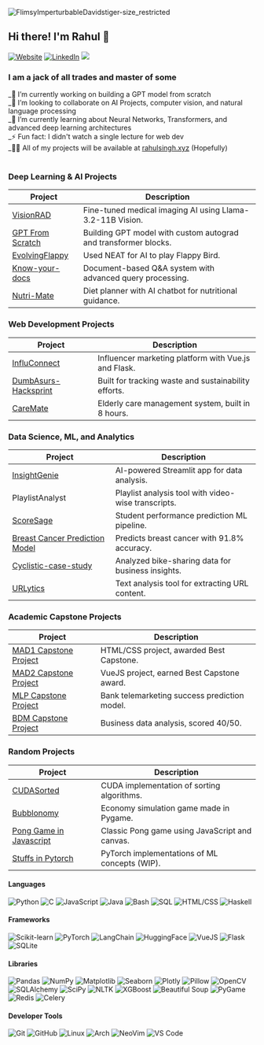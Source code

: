 ![FlimsyImperturbableDavidstiger-size_restricted](https://github.com/Rahul-1337/Rahul-1337/assets/137313478/5e740ac0-64af-49a5-a32f-1cf91548e519)

## Hi there! I'm Rahul 👋

[![Website](https://img.shields.io/badge/Portfolio-rahulsingh.xyz-blue?style=flat-square)](https://rahulsingh.xyz)  [![LinkedIn](https://img.shields.io/badge/LinkedIn-Connect-blue?style=flat-square&logo=linkedin)](https://linkedin.com/in/azeebneuron)
![](https://komarev.com/ghpvc/?username=azeebneuron&style=flat-square)



### I am a jack of all trades and master of some

<!--- ![Running cartoon](https://user-images.githubusercontent.com/74038190/212747107-5b654ba5-31c6-4366-b42b-51b822e9bc52.gif) --->


_🔭 I’m currently working on building a GPT model from scratch <br>
_👯 I’m looking to collaborate on AI Projects, computer vision, and natural language processing <br>
_🌱 I’m currently learning about Neural Networks, Transformers, and advanced deep learning architectures<br>
_⚡ Fun fact: I didn't watch a single lecture for web dev<br>
_👨‍💻 All of my projects will be available at [rahulsingh.xyz](https://www.rahulsingh.xyz/) (Hopefully) <br>
<br>

### **Deep Learning & AI Projects**  
| Project | Description |  
|---------|-------------|  
| [VisionRAD](https://github.com/azeebneuron/VisionRAD) | Fine-tuned medical imaging AI using Llama-3.2-11B Vision. |  
| [GPT From Scratch](https://github.com/azeebneuron/GPTFromScratch) | Building GPT model with custom autograd and transformer blocks. |  
| [EvolvingFlappy](https://github.com/azeebneuron/EvolvingFlappy) | Used NEAT for AI to play Flappy Bird. |  
| [Know-your-docs](https://github.com/azeebneuron/Know-your-docs) | Document-based Q&A system with advanced query processing. |  
| [Nutri-Mate](https://github.com/azeebneuron/NutriMate) | Diet planner with AI chatbot for nutritional guidance. |  

### **Web Development Projects**  
| Project | Description |  
|---------|-------------|  
| [InfluConnect](https://github.com/azeebneuron/InfluConnect) | Influencer marketing platform with Vue.js and Flask. |  
| [DumbAsurs-Hacksprint](https://github.com/azeebneuron/DumbAsurs-Hacksprint) | Built for tracking waste and sustainability efforts. |  
| [CareMate](https://github.com/azeebneuron/CareMate) | Elderly care management system, built in 8 hours. |  

### **Data Science, ML, and Analytics**  
| Project | Description |  
|---------|-------------|  
| [InsightGenie](https://github.com/azeebneuron/InsightGenie) | AI-powered Streamlit app for data analysis. |  
| PlaylistAnalyst | Playlist analysis tool with video-wise transcripts. |  
| [ScoreSage](https://github.com/azeebneuron/ScoreSage) | Student performance prediction ML pipeline. |  
| [Breast Cancer Prediction Model](https://github.com/azeebneuron/Breast-Cancer-prediction-model) | Predicts breast cancer with 91.8% accuracy. |  
| [Cyclistic-case-study](https://github.com/azeebneuron/Cyclistic-case-study) | Analyzed bike-sharing data for business insights. |  
| [URLytics](https://github.com/azeebneuron/URLytics) | Text analysis tool for extracting URL content. |  

### **Academic Capstone Projects**  
| Project | Description |  
|---------|-------------|  
| [MAD1 Capstone Project](https://github.com/azeebneuron/MAD1-Project) | HTML/CSS project, awarded Best Capstone. |  
| [MAD2 Capstone Project](https://github.com/azeebneuron/InfluConnect) | VueJS project, earned Best Capstone award. |  
| [MLP Capstone Project](https://github.com/azeebneuron/MLPCapstone) | Bank telemarketing success prediction model. |  
| [BDM Capstone Project](https://github.com/azeebneuron/BDMCapstone) | Business data analysis, scored 40/50. |  

### **Random Projects**  
| Project | Description |  
|---------|-------------|  
| [CUDASorted](https://github.com/azeebneuron/CUDASorted) | CUDA implementation of sorting algorithms. |  
| [Bubblonomy](https://github.com/azeebneuron/ggj-2025) | Economy simulation game made in Pygame. |  
| [Pong Game in Javascript]() | Classic Pong game using JavaScript and canvas. |  
| [Stuffs in Pytorch]() | PyTorch implementations of ML concepts (WIP). |  

#### **Languages**
![Python](https://img.shields.io/badge/Python-3776AB?style=for-the-badge&logo=python&logoColor=white)
![C](https://img.shields.io/badge/C-00599C?style=for-the-badge&logo=c&logoColor=white)
![JavaScript](https://img.shields.io/badge/JavaScript-F7DF1E?style=for-the-badge&logo=javascript&logoColor=black)
![Java](https://img.shields.io/badge/Java-ED8B00?style=for-the-badge&logo=openjdk&logoColor=white)
![Bash](https://img.shields.io/badge/Bash-4EAA25?style=for-the-badge&logo=gnu-bash&logoColor=white)
![SQL](https://img.shields.io/badge/SQL-4479A1?style=for-the-badge&logo=mysql&logoColor=white)
![HTML/CSS](https://img.shields.io/badge/HTML5-E34F26?style=for-the-badge&logo=html5&logoColor=white)
![Haskell](https://img.shields.io/badge/Haskell-5D4F85?style=for-the-badge&logo=haskell&logoColor=white)

#### **Frameworks**
![Scikit-learn](https://img.shields.io/badge/Scikit_Learn-F7931E?style=for-the-badge&logo=scikit-learn&logoColor=white)
![PyTorch](https://img.shields.io/badge/PyTorch-EE4C2C?style=for-the-badge&logo=pytorch&logoColor=white)
![LangChain](https://img.shields.io/badge/LangChain-000000?style=for-the-badge&logo=langchain&logoColor=white)
![HuggingFace](https://img.shields.io/badge/HuggingFace-FFD21E?style=for-the-badge&logo=huggingface&logoColor=black)
![VueJS](https://img.shields.io/badge/Vue.js-4FC08D?style=for-the-badge&logo=vue.js&logoColor=white)
![Flask](https://img.shields.io/badge/Flask-000000?style=for-the-badge&logo=flask&logoColor=white)
![SQLite](https://img.shields.io/badge/SQLite-003B57?style=for-the-badge&logo=sqlite&logoColor=white)

#### **Libraries**
![Pandas](https://img.shields.io/badge/Pandas-150458?style=for-the-badge&logo=pandas&logoColor=white)
![NumPy](https://img.shields.io/badge/NumPy-013243?style=for-the-badge&logo=numpy&logoColor=white)
![Matplotlib](https://img.shields.io/badge/Matplotlib-11557C?style=for-the-badge&logo=matplotlib&logoColor=white)
![Seaborn](https://img.shields.io/badge/Seaborn-896ff0?style=for-the-badge&logo=seaborn&logoColor=white)
![Plotly](https://img.shields.io/badge/Plotly-3D4CFF?style=for-the-badge&logo=plotly&logoColor=white)
![Pillow](https://img.shields.io/badge/Pillow-003A57?style=for-the-badge&logo=pillow&logoColor=white)
![OpenCV](https://img.shields.io/badge/OpenCV-5C3D1B?style=for-the-badge&logo=opencv&logoColor=white)
![SQLAlchemy](https://img.shields.io/badge/SQLAlchemy-6B1E2B?style=for-the-badge&logo=sqlalchemy&logoColor=white)
![SciPy](https://img.shields.io/badge/SciPy-8CAAE6?style=for-the-badge&logo=scipy&logoColor=white)
![NLTK](https://img.shields.io/badge/NLTK-FFD21E?style=for-the-badge&logo=nltk&logoColor=white)
![XGBoost](https://img.shields.io/badge/XGBoost-3776AB?style=for-the-badge&logo=xgboost&logoColor=white)
![Beautiful Soup](https://img.shields.io/badge/Beautiful_Soup-000000?style=for-the-badge&logo=beautifulsoup&logoColor=white)
![PyGame](https://img.shields.io/badge/PyGame-FF7F00?style=for-the-badge&logo=pygame&logoColor=white)
![Redis](https://img.shields.io/badge/Redis-DC382D?style=for-the-badge&logo=redis&logoColor=white)
![Celery](https://img.shields.io/badge/Celery-37814A?style=for-the-badge&logo=celery&logoColor=white)

#### **Developer Tools**
![Git](https://img.shields.io/badge/Git-F05032?style=for-the-badge&logo=git&logoColor=white)
![GitHub](https://img.shields.io/badge/GitHub-181717?style=for-the-badge&logo=github&logoColor=white)
![Linux](https://img.shields.io/badge/Linux-FCC624?style=for-the-badge&logo=linux&logoColor=black)
![Arch](https://img.shields.io/badge/Arch_Linux-1793D1?style=for-the-badge&logo=arch-linux&logoColor=white)
![NeoVim](https://img.shields.io/badge/NeoVim-57A143?style=for-the-badge&logo=neovim&logoColor=white)
![VS Code](https://img.shields.io/badge/VS_Code-007ACC?style=for-the-badge&logo=visual-studio-code&logoColor=white)

























